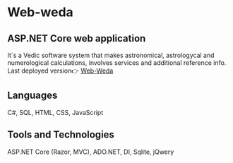 # Web-weda
## ASP.NET Core web application
It`s a Vedic software system that makes astronomical, astrologycal and numerological calculations, involves services and additional reference info. Last deployed version👉
[Web-Weda](http://webweda.somee.com/)
## Languages
C#, SQL, HTML, CSS, JavaScript
## Tools and Technologies
ASP.NET Core (Razor, MVC), ADO.NET, DI, Sqlite, jQwery
